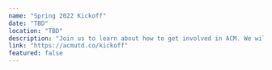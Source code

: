 ```yaml
---
name: "Spring 2022 Kickoff"
date: "TBD"
location: "TBD"
description: "Join us to learn about how to get involved in ACM. We will discuss ACM's initiatives and how to get involved. You'll also get to know our sponsors and other ECS orgs, so don't miss out!"
link: "https://acmutd.co/kickoff"
featured: false
---
```

